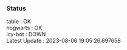### Status


table : OK  
hogwarts : OK  
icy-bot : DOWN  
Latest Update : 2023-08-06 19:05:26.697658
